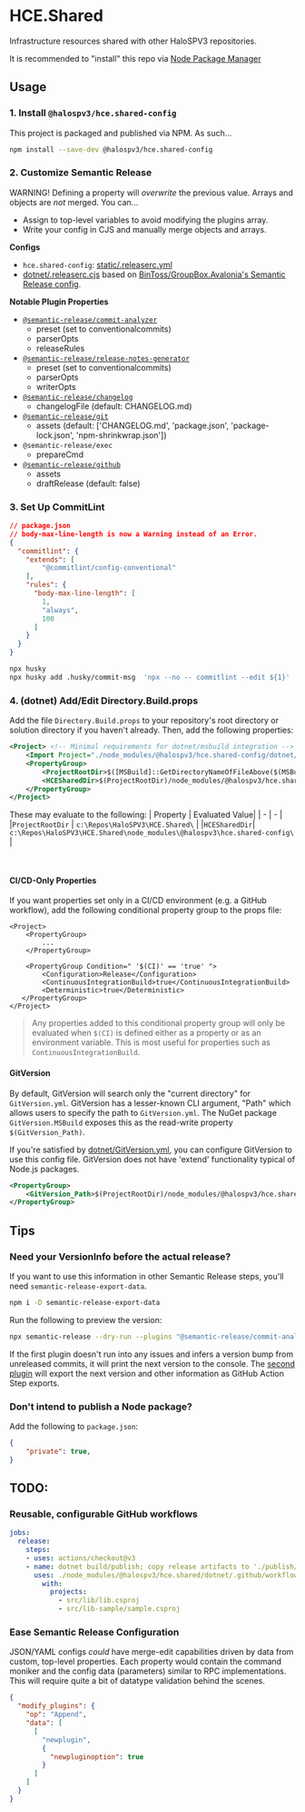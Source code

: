 # HCE.Shared
Infrastructure resources shared with other HaloSPV3 repositories.

It is recommended to "install" this repo via [Node Package Manager](#npm)

## Usage


### 1. Install `@halospv3/hce.shared-config`

This project is packaged and published via NPM. As such...
```sh
npm install --save-dev @halospv3/hce.shared-config
```

### 2. Customize Semantic Release

WARNING! Defining a property will *overwrite* the previous value. Arrays and objects are *not* merged. You can...
- Assign to top-level variables to avoid modifying the plugins array.
- Write your config in CJS and manually merge objects and arrays.

**Configs**
- `hce.shared-config`: [static/.releaserc.yml](static/.releaserc.yml)
- [dotnet/.releaserc.cjs](dotnet/.releaserc.cjs) based on [BinToss/GroupBox.Avalonia's Semantic Release config](https://github.com/BinToss/GroupBox.Avalonia).

**Notable Plugin Properties**
- [`@semantic-release/commit-analyzer`](https://github.com/semantic-release/commit-analyzer#options)
  - preset (set to conventionalcommits)
  - parserOpts
  - releaseRules
- [`@semantic-release/release-notes-generator`](https://github.com/semantic-release/release-notes-generator#options)
  - preset (set to conventionalcommits)
  - parserOpts
  - writerOpts
- [`@semantic-release/changelog`](https://github.com/semantic-release/changelog#options)
  - changelogFile (default: CHANGELOG.md)
- [`@semantic-release/git`](https://github.com/semantic-release/git#options)
  - assets (default: ['CHANGELOG.md', 'package.json', 'package-lock.json', 'npm-shrinkwrap.json'])
- `@semantic-release/exec`
  - prepareCmd
- [`@semantic-release/github`](https://github.com/semantic-release/github#options)
  - assets
  - draftRelease (default: false)

### 3. Set Up CommitLint

```json
// package.json
// body-max-line-length is now a Warning instead of an Error.
{
  "commitlint": {
    "extends": [
        "@commitlint/config-conventional"
    ],
    "rules": {
      "body-max-line-length": [
        1,
        "always",
        100
      ]
    }
  }
}
```

```sh
npx husky
npx husky add .husky/commit-msg  'npx --no -- commitlint --edit ${1}'
```

### 4. (dotnet) Add/Edit Directory.Build.props

Add the file `Directory.Build.props` to your repository's root directory or solution directory if you haven't already.
Then, add the following properties:
```xml
<Project> <!-- Minimal requirements for dotnet/msbuild integration -->
    <Import Project="./node_modules/@halospv3/hce.shared-config/dotnet/ZipPublishDir.targets" />
    <PropertyGroup>
        <ProjectRootDir>$([MSBuild]::GetDirectoryNameOfFileAbove($(MSBuildThisFileDirectory), '.git/index'))</ProjectRootDir>
        <HCESharedDir>$(ProjectRootDir)/node_modules/@halospv3/hce.shared-config/</HCESharedDir>
    </PropertyGroup>
</Project>
```

These may evaluate to the following:
| Property | Evaluated Value|
| - | - |
|`ProjectRootDir` | `c:\Repos\HaloSPV3\HCE.Shared\` |
|`HCESharedDir`| `c:\Repos\HaloSPV3\HCE.Shared\node_modules\@halospv3\hce.shared-config\` |

<br/>

#### CI/CD-Only Properties

If you want properties set only in a CI/CD environment (e.g. a GitHub workflow), add the following conditional property group to the props file:
```xml, diff
<Project>
    <PropertyGroup>
        ...
    </PropertyGroup>

    <PropertyGroup Condition=" '$(CI)' == 'true' ">
        <Configuration>Release</Configuration>
        <ContinuousIntegrationBuild>true</ContinuousIntegrationBuild>
        <Deterministic>true</Deterministic>
   </PropertyGroup>
</Project>
```
> Any properties added to this conditional property group will only be evaluated when `$(CI)` is defined either as a property or as an environment variable. This is most useful for properties such as `ContinuousIntegrationBuild`.

#### GitVersion

By default, GitVersion will search only the "current directory" for `GitVersion.yml`. GitVersion has a lesser-known CLI argument, "Path" which allows users to specify the path to `GitVersion.yml`. The NuGet package `GitVersion.MSBuild` exposes this as the read-write property `$(GitVersion_Path)`.

If you're satisfied by [dotnet/GitVersion.yml](dotnet/GitVersion.yml), you can configure GitVersion to use this config file. GitVersion does not have 'extend' functionality typical of Node.js packages.
```xml
<PropertyGroup>
    <GitVersion_Path>$(ProjectRootDir)/node_modules/@halospv3/hce.shared-config/dotnet/GitVersion.yml</GitVersion_Path>
</PropertyGroup>
```

## Tips

### Need your VersionInfo before the actual release?

If you want to use this information in other Semantic Release steps, you'll need `semantic-release-export-data`.
```sh
npm i -D semantic-release-export-data
```

Run the following to preview the version:
```sh
npx semantic-release --dry-run --plugins "@semantic-release/commit-analyzer,semantic-release-export-data"
```
If the first plugin doesn't run into any issues and infers a version bump from unreleased commits, it will print the next version to the console.
The [second plugin](https://github.com/felipecrs/semantic-release-export-data#readme) will export the next version and other information as GitHub Action Step exports.

### Don't intend to publish a Node package? 

Add the following to `package.json`:
```json
{
    "private": true,
}
```

## TODO:

### Reusable, configurable GitHub workflows

```yml
jobs:
  release:
    steps:
    - uses: actions/checkout@v3
    - name: dotnet build/publish; copy release artifacts to './publish/'
      uses: ./node_modules/@halospv3/hce.shared/dotnet/.github/workflows/dotnet-release.yml
        with:
          projects:
            - src/lib/lib.csproj
            - src/lib-sample/sample.csproj
```

### Ease Semantic Release Configuration

JSON/YAML configs *could* have merge-edit capabilities driven by data from custom, top-level properties. Each property would contain the command moniker and the config data (parameters) similar to RPC implementations.
This will require quite a bit of datatype validation behind the scenes.
```json
{
  "modify_plugins": {
    "op": "Append",
    "data": [
      [
        "newplugin",
        {
          "newpluginoption": true
        }
      ]
    ]
  }
}
```